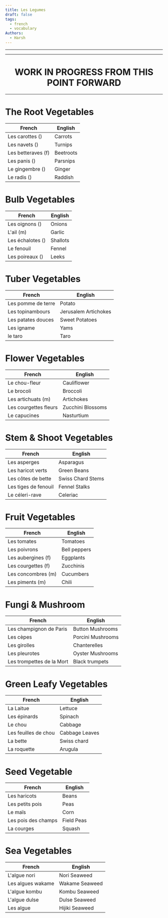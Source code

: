 ```yaml
---
title: Les Legumes
draft: false
tags:
  - french
  - vocabulary
Authors:
  - Harsh
---
```

---

---

<h1 style="text-align:center">WORK IN PROGRESS FROM THIS POINT FORWARD</h1>

---

# The Root Vegetables

| <center>French</center> | <center>English</center> |
| ----------------------- | ------------------------ |
| Les carottes ()         | Carrots                  |
| Les navets ()           | Turnips                  |
| Les betteraves (f)      | Beetroots                |
| Les panis ()            | Parsnips                 |
| Le gingembre ()         | Ginger                   |
| Le radis ()             | Raddish                  |

# Bulb Vegetables


| <center>French</center> | <center>English</center> |
| ----------------------- | ------------------------ |
| Les oignons ()          | Onions                   |
| L'ail (m)               | Garlic                   |
| Les échalotes ()        | Shallots                 |
| Le fenouil              | Fennel                   |
| Les poireaux ()         | Leeks                    |


# Tuber Vegetables

| <center>French</center> | <center>English</center> |
| ----------------------- | ------------------------ |
| Les pomme de terre      | Potato                   |
| Les topinambours        | Jerusalem Artichokes     |
| Les patates douces      | Sweet Potatoes           |
| Les igname              | Yams                     |
| le taro                 | Taro                     |



# Flower Vegetables


| <center>French</center> | <center>English</center> |
| ----------------------- | ------------------------ |
| Le chou-fleur           | Cauliflower              |
| Le brocoli              | Broccoli                 |
| Les artichuats (m)      | Artichokes               |
| Les courgettes fleurs   | Zucchini Blossoms        |
| Le capucines            | Nasturtium               |



# Stem & Shoot Vegetables

| <center>French</center> | <center>English</center> |
| ----------------------- | ------------------------ |
| Les asperges            | Asparagus                |
| Les haricot verts       | Green Beans              |
| Les côtes de bette      | Swiss Chard Stems        |
| Les tiges de fenouil    | Fennel Stalks            |
| Le céleri-rave          | Celeriac                 |


# Fruit Vegetables


| <center>French</center> | <center>English</center> |
| ----------------------- | ------------------------ |
| Les tomates             | Tomatoes                 |
| Les poivrons            | Bell peppers             |
| Les aubergines (f)      | Eggplants                |
| Les courgettes (f)      | Zucchinis                |
| Les concombres (m)      | Cucumbers                |
| Les piments (m)         | Chili                    |



# Fungi & Mushroom


| <center>French</center>   | <center>English</center> |
| ------------------------- | ------------------------ |
| Les champignon de Paris   | Button Mushrooms         |
| Les cèpes                 | Porcini Mushrooms        |
| Les girolles              | Chanterelles             |
| Les pleurotes             | Oyster Mushrooms         |
| Les trompettes de la Mort | Black trumpets           |



# Green Leafy Vegetables


| <center>French</center> | <center>English</center> |
| ----------------------- | ------------------------ |
| La Laitue               | Lettuce                  |
| Les épinards            | Spinach                  |
| Le chou                 | Cabbage                  |
| Les feuilles de chou    | Cabbage Leaves           |
| La bette                | Swiss chard              |
| La roquette             | Arugula                  |



# Seed Vegetable

| <center>French</center> | <center>English</center> |
| ----------------------- | ------------------------ |
| Les haricots            | Beans                    |
| Les petits pois         | Peas                     |
| Le maïs                 | Corn                     |
| Les pois des champs     | Field Peas               |
| La courges              | Squash                   |



# Sea Vegetables

| <center>French</center> | <center>English</center> |
| ----------------------- | ------------------------ |
| L'algue nori            | Nori Seaweed             |
| Les algues wakame       | Wakame Seaweed           |
| L'algue kombu           | Kombu Seaweed            |
| L'algue dulse           | Dulse Seaweed            |
| Les algue               | Hijiki Seaweed           |
